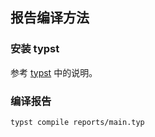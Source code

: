 ## 报告编译方法

### 安装 typst
参考 [typst](https://github.com/typst/typst) 中的说明。

### 编译报告
```sh
typst compile reports/main.typ
```
